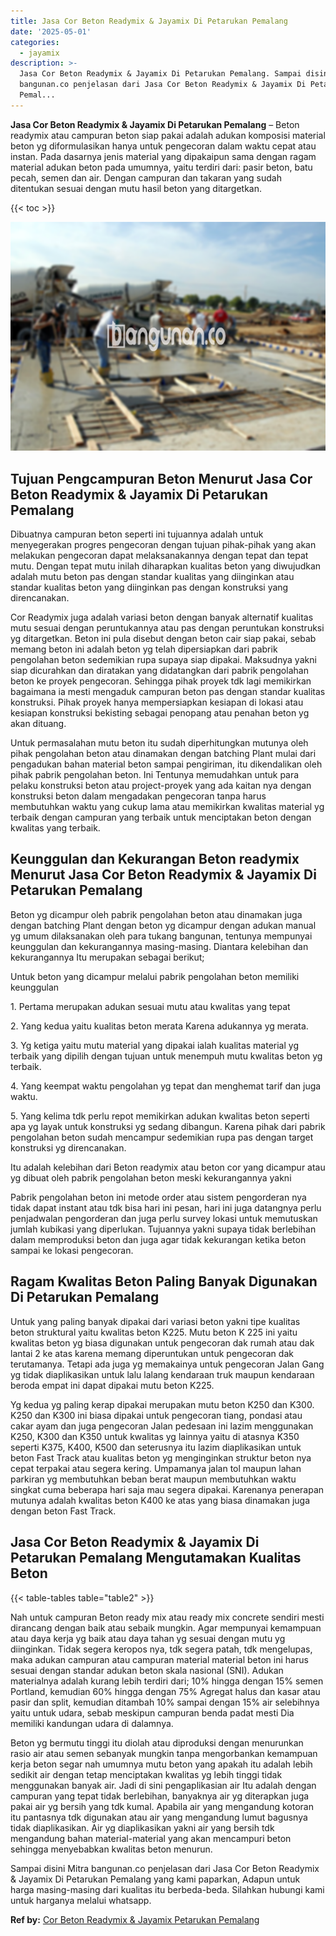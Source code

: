 ```yaml
---
title: Jasa Cor Beton Readymix & Jayamix Di Petarukan Pemalang
date: '2025-05-01'
categories:
  - jayamix
description: >-
  Jasa Cor Beton Readymix & Jayamix Di Petarukan Pemalang. Sampai disini Mitra
  bangunan.co penjelasan dari Jasa Cor Beton Readymix & Jayamix Di Petarukan
  Pemal...
---
```


**Jasa Cor Beton Readymix & Jayamix Di Petarukan Pemalang** – Beton readymix atau campuran beton siap pakai adalah adukan komposisi material beton yg diformulasikan hanya untuk pengecoran dalam waktu cepat atau instan. Pada dasarnya jenis material yang dipakaipun sama dengan ragam material adukan beton pada umumnya, yaitu terdiri dari: pasir beton, batu pecah, semen dan air. Dengan campuran dan takaran yang sudah ditentukan sesuai dengan mutu hasil beton yang ditargetkan.

{{< toc >}}

![Jasa Cor Beton Readymix & Jayamix Di Petarukan Pemalang](/images/jasa-cor-readymix-08.png)

## Tujuan Pengcampuran Beton Menurut Jasa Cor Beton Readymix & Jayamix Di Petarukan Pemalang

Dibuatnya campuran beton seperti ini tujuannya adalah untuk menyegerakan progres pengecoran dengan tujuan pihak-pihak yang akan melakukan pengecoran dapat melaksanakannya dengan tepat dan tepat mutu. Dengan tepat mutu inilah diharapkan kualitas beton yang diwujudkan adalah mutu beton pas dengan standar kualitas yang diinginkan atau standar kualitas beton yang diinginkan pas dengan konstruksi yang direncanakan.

Cor Readymix juga adalah variasi beton dengan banyak alternatif kualitas mutu sesuai dengan peruntukannya atau pas dengan peruntukan konstruksi yg ditargetkan. Beton ini pula disebut dengan beton cair siap pakai, sebab memang beton ini adalah beton yg telah dipersiapkan dari pabrik pengolahan beton sedemikian rupa supaya siap dipakai. Maksudnya yakni siap dicurahkan dan diratakan yang didatangkan dari pabrik pengolahan beton ke proyek pengecoran. Sehingga pihak proyek tdk lagi memikirkan bagaimana ia mesti mengaduk campuran beton pas dengan standar kualitas konstruksi. Pihak proyek hanya mempersiapkan kesiapan di lokasi atau kesiapan konstruksi bekisting sebagai penopang atau penahan beton yg akan dituang.

Untuk permasalahan mutu beton itu sudah diperhitungkan mutunya oleh pihak pengolahan beton atau dinamakan dengan batching Plant mulai dari pengadukan bahan material beton sampai pengiriman, itu dikendalikan oleh pihak pabrik pengolahan beton. Ini Tentunya memudahkan untuk para pelaku konstruksi beton atau project-proyek yang ada kaitan nya dengan konstruksi beton dalam mengadakan pengecoran tanpa harus membutuhkan waktu yang cukup lama atau memikirkan kwalitas material yg terbaik dengan campuran yang terbaik untuk menciptakan beton dengan kwalitas yang terbaik.

## Keunggulan dan Kekurangan Beton readymix Menurut Jasa Cor Beton Readymix & Jayamix Di Petarukan Pemalang

Beton yg dicampur oleh pabrik pengolahan beton atau dinamakan juga dengan batching Plant dengan beton yg dicampur dengan adukan manual yg umum dilaksanakan oleh para tukang bangunan, tentunya mempunyai keunggulan dan kekurangannya masing-masing. Diantara kelebihan dan kekurangannya Itu merupakan sebagai berikut;

Untuk beton yang dicampur melalui pabrik pengolahan beton memiliki keunggulan

1\. Pertama merupakan adukan sesuai mutu atau kwalitas yang tepat

2\. Yang kedua yaitu kualitas beton merata Karena adukannya yg merata.

3\. Yg ketiga yaitu mutu material yang dipakai ialah kualitas material yg terbaik yang dipilih dengan tujuan untuk menempuh mutu kwalitas beton yg terbaik.

4\. Yang keempat waktu pengolahan yg tepat dan menghemat tarif dan juga waktu.

5\. Yang kelima tdk perlu repot memikirkan adukan kwalitas beton seperti apa yg layak untuk konstruksi yg sedang dibangun. Karena pihak dari pabrik pengolahan beton sudah mencampur sedemikian rupa pas dengan target konstruksi yg direncanakan.

Itu adalah kelebihan dari Beton readymix atau beton cor yang dicampur atau yg dibuat oleh pabrik pengolahan beton meski kekurangannya yakni

Pabrik pengolahan beton ini metode order atau sistem pengorderan nya tidak dapat instant atau tdk bisa hari ini pesan, hari ini juga datangnya perlu penjadwalan pengorderan dan juga perlu survey lokasi untuk memutuskan jumlah kubikasi yang diperlukan. Tujuannya yakni supaya tidak berlebihan dalam memproduksi beton dan juga agar tidak kekurangan ketika beton sampai ke lokasi pengecoran.

## Ragam Kwalitas Beton Paling Banyak Digunakan Di Petarukan Pemalang

Untuk yang paling banyak dipakai dari variasi beton yakni tipe kualitas beton struktural yaitu kwalitas beton K225. Mutu beton K 225 ini yaitu kwalitas beton yg biasa digunakan untuk pengecoran dak rumah atau dak lantai 2 ke atas karena memang diperuntukan untuk pengecoran dak terutamanya. Tetapi ada juga yg memakainya untuk pengecoran Jalan Gang yg tidak diaplikasikan untuk lalu lalang kendaraan truk maupun kendaraan beroda empat ini dapat dipakai mutu beton K225.

Yg kedua yg paling kerap dipakai merupakan mutu beton K250 dan K300. K250 dan K300 ini biasa dipakai untuk pengecoran tiang, pondasi atau cakar ayam dan juga pengecoran Jalan pedesaan ini lazim menggunakan K250, K300 dan K350 untuk kwalitas yg lainnya yaitu di atasnya K350 seperti K375, K400, K500 dan seterusnya itu lazim diaplikasikan untuk beton Fast Track atau kualitas beton yg menginginkan struktur beton nya cepat terpakai atau segera kering. Umpamanya jalan tol maupun lahan parkiran yg membutuhkan beban berat maupun membutuhkan waktu singkat cuma beberapa hari saja mau segera dipakai. Karenanya penerapan mutunya adalah kwalitas beton K400 ke atas yang biasa dinamakan juga dengan beton Fast Track.

## Jasa Cor Beton Readymix & Jayamix Di Petarukan Pemalang Mengutamakan Kualitas Beton

{{< table-tables table="table2" >}}

Nah untuk campuran Beton ready mix atau ready mix concrete sendiri mesti dirancang dengan baik atau sebaik mungkin. Agar mempunyai kemampuan atau daya kerja yg baik atau daya tahan yg sesuai dengan mutu yg diinginkan. Tidak segera keropos nya, tdk segera patah, tdk mengelupas, maka adukan campuran atau campuran material material beton ini harus sesuai dengan standar adukan beton skala nasional (SNI). Adukan materialnya adalah kurang lebih terdiri dari; 10% hingga dengan 15% semen Portland, kemudian 60% hingga dengan 75% Agregat halus dan kasar atau pasir dan split, kemudian ditambah 10% sampai dengan 15% air selebihnya yaitu untuk udara, sebab meskipun campuran benda padat mesti Dia memiliki kandungan udara di dalamnya.

Beton yg bermutu tinggi itu diolah atau diproduksi dengan menurunkan rasio air atau semen sebanyak mungkin tanpa mengorbankan kemampuan kerja beton segar nah umumnya mutu beton yang apakah itu adalah lebih sedikit air dengan tetap menciptakan kwalitas yg lebih tinggi tidak menggunakan banyak air. Jadi di sini pengaplikasian air Itu adalah dengan campuran yang tepat tidak berlebihan, banyaknya air yg diterapkan juga pakai air yg bersih yang tdk kumal. Apabila air yang mengandung kotoran itu pantasnya tdk digunakan atau air yang mengandung lumut bagusnya tidak diaplikasikan. Air yg diaplikasikan yakni air yang bersih tdk mengandung bahan material-material yang akan mencampuri beton sehingga menyebabkan kwalitas beton menurun.

Sampai disini Mitra bangunan.co penjelasan dari Jasa Cor Beton Readymix & Jayamix Di Petarukan Pemalang yang kami paparkan, Adapun untuk harga masing-masing dari kualitas itu berbeda-beda. Silahkan hubungi kami untuk harganya melalui whatsapp.

**Ref by:** [Cor Beton Readymix & Jayamix Petarukan Pemalang](https://id.wikipedia.org/wiki/Cor)
